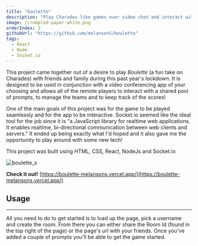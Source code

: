 ```yaml
---
title: "boulette"
description: "Play Charades-like games over video chat and interact with a shared pool of crumpled up prompts"
image: /crumpled-paper-white.png
orderIndex: 2
githubUrl: "https://github.com/melansonS/boulette"
tags:
  - React
  - Node
  - Socket.io
---
```


This project came together out of a desire to play _Boulette_ (a fun take on Charades) with friends and family during this past year's lockdown. It is designed to be used in conjunction with a video conferencing app of your choosing and allows all of the remote players to interact with a shared pool of prompts, to manage the teams and to keep track of the scores!

One of the main goals of this project was for the game to be played seamlessly and for the app to be interactive. Socket.io seemed like the ideal tool for the job since it is "a JavaScript library for realtime web applications. It enables realtime, bi-directional communication between web clients and servers." It ended up being exactly what I'd hoped and it also gave me the opportunity to play around with some new tech!

This project was built using HTML, CSS, React, NodeJs and Socket.io

![boulette_s](https://user-images.githubusercontent.com/47112463/121429481-f7f63900-c944-11eb-8fc9-3c0204bfdd38.png)

**Check it out!** [https://boulette-melansons.vercel.app/](https://boulette-melansons.vercel.app/)

## Usage

---

All you need to do to get started is to load up the page, pick a username and create the room. From there you can either share the Room Id (found in the top right of the page) or the page's url with your friends. Once you've added a couple of prompts you'll be able to get the game started.
